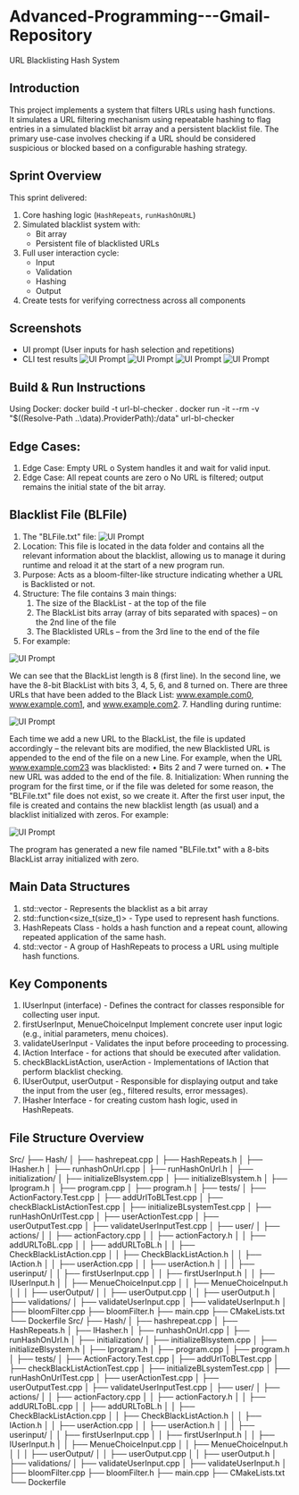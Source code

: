 # Advanced-Programming---Gmail-Repository
 URL Blacklisting Hash System

## Introduction
This project implements a system that filters URLs using hash functions.  
It simulates a URL filtering mechanism using repeatable hashing to flag entries in a simulated blacklist bit array and a persistent blacklist file.
The primary use-case involves checking if a URL should be considered suspicious or blocked based on a configurable hashing strategy.

## Sprint Overview
This sprint delivered:
1. Core hashing logic (`HashRepeats`, `runHashOnURL`)
2. Simulated blacklist system with:
   - Bit array
   - Persistent file of blacklisted URLs
3. Full user interaction cycle:
   - Input
   - Validation
   - Hashing
   - Output
4. Create tests for verifying correctness across all components

## Screenshots
- UI prompt (User inputs for hash selection and repetitions)
- CLI test results
![UI Prompt](documentation-pictures/1.png)
![UI Prompt](documentation-pictures/2.png)
![UI Prompt](documentation-pictures/3.png)
![UI Prompt](documentation-pictures/4.png)

## Build & Run Instructions
Using Docker:
docker build -t url-bl-checker .
docker run -it --rm -v "$((Resolve-Path ..\\data).ProviderPath):/data" url-bl-checker

## Edge Cases: 
1.	Edge Case: Empty URL
    o	System handles it and wait for valid input.
2.	Edge Case: All repeat counts are zero
    o	No URL is filtered; output remains the initial state of the bit array.

## Blacklist File (BLFile)
1. The "BLFile.txt" file:
 ![UI Prompt](documentation-pictures/5.png)
2. Location:
This file is located in the data folder and contains all the relevant information about the blacklist, allowing us to manage it during runtime and reload it at the start of a new program run.
3. Purpose:
Acts as a bloom-filter-like structure indicating whether a URL is Backlisted or not.
4. Structure:
The file contains 3 main things:
    1.	The size of the BlackList - at the top of the file
    2.	The BlackList bits array (array of bits separated with spaces) – on the 2nd line of the file
    3.	The Blacklisted URLs – from the 3rd line to the end of the file
5. For example:

  ![UI Prompt](documentation-pictures/6.png)

We can see that the BlackList length is 8 (first line). In the second line, we have the 8-bit BlackList with bits 3, 4, 5, 6, and 8 turned on. There are three URLs that have been added to the Black List: www.example.com0, www.example.com1, and www.example.com2.
7. Handling during runtime:

 ![UI Prompt](documentation-pictures/7.png)
 
Each time we add a new URL to the BlackList, the file is updated accordingly – the relevant bits are modified, the new Blacklisted URL is appended to the end of the file on a new Line.
For example, when the URL www.example.com23 was blacklisted:
•	Bits 2 and 7 were turned on.
•	The new URL was added to the end of the file.
8. Initialization:
When running the program for the first time, or if the file was deleted for some reason, the "BLFile.txt" file does not exist, so we create it. 
After the first user input, the file is created and contains the new blacklist length (as usual) and a blacklist initialized with zeros.
 For example:
 
  ![UI Prompt](documentation-pictures/8.png)
  
The program has generated a new file named "BLFile.txt" with a 8-bits BlackList array initialized with zero.

## Main Data Structures
1. std::vector<bool> - Represents the blacklist as a bit array
2. std::function<size_t(size_t)> - Type used to represent hash functions.
3. HashRepeats Class - holds a hash function and a repeat count, allowing repeated application of the same hash.
4. std::vector<HashRepeats>	- A group of HashRepeats to process a URL using multiple hash functions.

## Key Components
1. IUserInput (interface) - Defines the contract for classes responsible for collecting user input.
2. firstUserInput, MenueChoiceInput Implement concrete user input logic (e.g., initial parameters, menu choices).
3. validateUserInput - Validates the input before proceeding to processing.
4. IAction Interface - for actions that should be executed after validation.
5. checkBlackListAction, userAction - Implementations of IAction that perform blacklist checking.
6. IUserOutput, userOutput - Responsible for displaying output and take the input from the user (eg., filtered results, error messages).
7. IHasher Interface - for creating custom hash logic, used in HashRepeats.

## File Structure Overview
Src/
├── Hash/
│   ├── hashrepeat.cpp
│   ├── HashRepeats.h
│   ├── IHasher.h
│   ├── runhashOnUrl.cpp
│   ├── runHashOnUrl.h
│
├── initialization/
│   ├── initializeBlsystem.cpp
│   ├── initializeBlsystem.h
│   ├── Iprogram.h
│   ├── program.cpp
│   ├── program.h
│
├── tests/
│   ├── ActionFactory.Test.cpp
│   ├── addUrlToBLTest.cpp
│   ├── checkBlackListActionTest.cpp
│   ├── initializeBLsystemTest.cpp
│   ├── runHashOnUrlTest.cpp
│   ├── userActionTest.cpp
│   ├── userOutputTest.cpp
│   ├── validateUserInputTest.cpp
│
├── user/
│   ├── actions/
│   │   ├── actionFactory.cpp
│   │   ├── actionFactory.h
│   │   ├── addURLToBL.cpp
│   │   ├── addURLToBL.h
│   │   ├── CheckBlackListAction.cpp
│   │   ├── CheckBlackListAction.h
│   │   ├── IAction.h
│   │   ├── userAction.cpp
│   │   ├── userAction.h
│   │
│   ├── userinput/
│   │   ├── firstUserInput.cpp
│   │   ├── firstUserInput.h
│   │   ├── IUserInput.h
│   │   ├── MenueChoiceInput.cpp
│   │   ├── MenueChoiceInput.h
│   │
│   ├── userOutput/
│   │   ├── userOutput.cpp
│   │   ├── userOutput.h
│
├── validations/
│   ├── validateUserInput.cpp
│   ├── validateUserInput.h
│
├── bloomFilter.cpp
├── bloomFilter.h
├── main.cpp
├── CMakeLists.txt
└── Dockerfile
Src/
├── Hash/
│   ├── hashrepeat.cpp
│   ├── HashRepeats.h
│   ├── IHasher.h
│   ├── runhashOnUrl.cpp
│   ├── runHashOnUrl.h
│
├── initialization/
│   ├── initializeBlsystem.cpp
│   ├── initializeBlsystem.h
│   ├── Iprogram.h
│   ├── program.cpp
│   ├── program.h
│
├── tests/
│   ├── ActionFactory.Test.cpp
│   ├── addUrlToBLTest.cpp
│   ├── checkBlackListActionTest.cpp
│   ├── initializeBLsystemTest.cpp
│   ├── runHashOnUrlTest.cpp
│   ├── userActionTest.cpp
│   ├── userOutputTest.cpp
│   ├── validateUserInputTest.cpp
│
├── user/
│   ├── actions/
│   │   ├── actionFactory.cpp
│   │   ├── actionFactory.h
│   │   ├── addURLToBL.cpp
│   │   ├── addURLToBL.h
│   │   ├── CheckBlackListAction.cpp
│   │   ├── CheckBlackListAction.h
│   │   ├── IAction.h
│   │   ├── userAction.cpp
│   │   ├── userAction.h
│   │
│   ├── userinput/
│   │   ├── firstUserInput.cpp
│   │   ├── firstUserInput.h
│   │   ├── IUserInput.h
│   │   ├── MenueChoiceInput.cpp
│   │   ├── MenueChoiceInput.h
│   │
│   ├── userOutput/
│   │   ├── userOutput.cpp
│   │   ├── userOutput.h
│
├── validations/
│   ├── validateUserInput.cpp
│   ├── validateUserInput.h
│
├── bloomFilter.cpp
├── bloomFilter.h
├── main.cpp
├── CMakeLists.txt
└── Dockerfile
